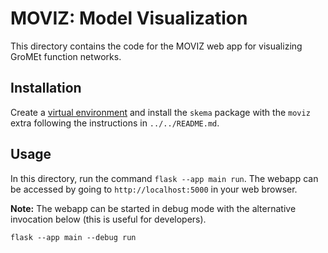 # MOVIZ: Model Visualization

This directory contains the code for the MOVIZ web app for visualizing GroMEt
function networks.

## Installation

Create a [virtual environment](https://docs.python.org/3/library/venv.html) and
install the `skema` package with the `moviz` extra following the instructions
in `../../README.md`.

## Usage

In this directory, run the command `flask --app main run`. The webapp can be
accessed by going to `http://localhost:5000` in your web browser.

**Note:**  The webapp can be started in debug mode with the alternative
invocation below (this is useful for developers).

```
flask --app main --debug run
```
